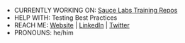 - CURRENTLY WORKING ON: [Sauce Labs Training Repos](https://github.com/saucelabs-training/demo-java)
- HELP WITH: Testing Best Practices
- REACH ME: [Website](http://www.ceccleston.com) | [LinkedIn](https://www.linkedin.com/in/chris-eccleston-42119541/) | [Twitter](https://twitter.com/ceccleston13)
- PRONOUNS: he/him

<!---
c3ccl3ston/c3ccl3ston is a ✨ special ✨ repository because its `README.md` (this file) appears on your GitHub profile.
You can click the Preview link to take a look at your changes.
--->
